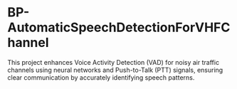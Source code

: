 # BP-AutomaticSpeechDetectionForVHFChannel
This project enhances Voice Activity Detection (VAD) for noisy air traffic channels using neural networks and Push-to-Talk (PTT) signals, ensuring clear communication by accurately identifying speech patterns.
